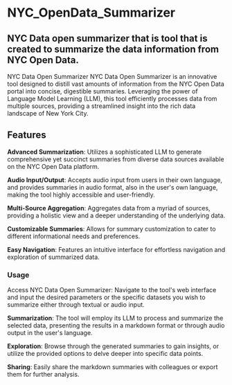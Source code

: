 # NYC_OpenData_Summarizer

## NYC Data open summarizer that is tool that is created to summarize the data information from NYC Open Data. 

NYC Data Open Summarizer
NYC Data Open Summarizer is an innovative tool designed to distill vast amounts of information from the NYC Open Data portal into concise, digestible summaries. Leveraging the power of Language Model Learning (LLM), this tool efficiently processes data from multiple sources, providing a streamlined insight into the rich data landscape of New York City.

## Features

**Advanced Summarization**: Utilizes a sophisticated LLM to generate comprehensive yet succinct summaries from diverse data sources available on the NYC Open Data platform.

**Audio Input/Output**: Accepts audio input from users in their own language, and provides summaries in audio format, also in the user's own language, making the tool highly accessible and user-friendly.

**Multi-Source Aggregation**: Aggregates data from a myriad of sources, providing a holistic view and a deeper understanding of the underlying data.

**Customizable Summaries**: Allows for summary customization to cater to different informational needs and preferences.

**Easy Navigation**: Features an intuitive interface for effortless navigation and exploration of summarized data.

### Usage
Access NYC Data Open Summarizer: Navigate to the tool's web interface and input the desired parameters or the specific datasets you wish to summarize either through textual or audio input.

**Summarization**: The tool will employ its LLM to process and summarize the selected data, presenting the results in a markdown format or through audio output in the user's language.

**Exploration**: Browse through the generated summaries to gain insights, or utilize the provided options to delve deeper into specific data points.

**Sharing**: Easily share the markdown summaries with colleagues or export them for further analysis. 
